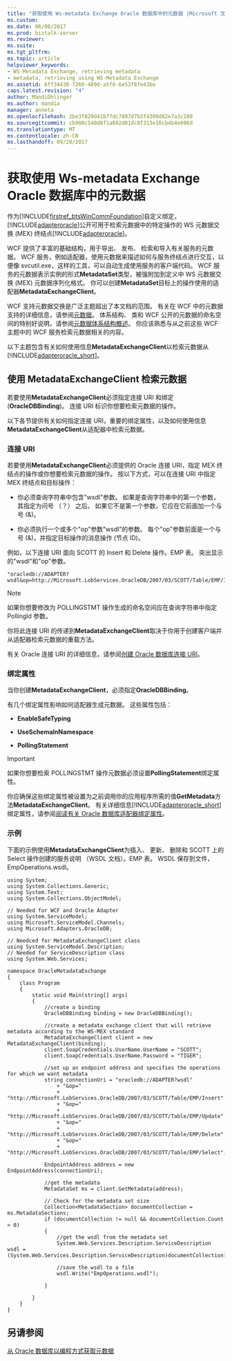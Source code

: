 ```yaml
---
title: "获取使用 Ws-metadata Exchange Oracle 数据库中的元数据 |Microsoft 文档"
ms.custom: 
ms.date: 06/08/2017
ms.prod: biztalk-server
ms.reviewer: 
ms.suite: 
ms.tgt_pltfrm: 
ms.topic: article
helpviewer_keywords:
- WS-Metadata Exchange, retrieving metadata
- metadata, retrieving using WS-Metadata Exchange
ms.assetid: 6ff34438-7260-489d-a5f0-6e53f8fe43be
caps.latest.revision: "4"
author: MandiOhlinger
ms.author: mandia
manager: anneta
ms.openlocfilehash: 2be3f829d41b77dc7897d7b3f4300d82e7a3c100
ms.sourcegitcommit: cb908c540d8f1a692d01dc8f313e16cb4b4e696d
ms.translationtype: MT
ms.contentlocale: zh-CN
ms.lasthandoff: 09/20/2017
---
```

# <a name="get-metadata-using-ws-metadata-exchange-in-oracle-database"></a>获取使用 Ws-metadata Exchange Oracle 数据库中的元数据
作为[!INCLUDE[firstref_btsWinCommFoundation](../../includes/firstref-btswincommfoundation-md.md)]自定义绑定，[!INCLUDE[adapteroracle](../../includes/adapteroracle-md.md)]公开可用于检索元数据中的特定操作的 WS 元数据交换 (MEX) 终结点[!INCLUDE[adapteroracle](../../includes/adapteroracle-md.md)]。  
  
 WCF 提供了丰富的基础结构，用于导出、 发布、 检索和导入有关服务的元数据。 WCF 服务，例如适配器，使用元数据来描述如何与服务终结点进行交互，以便像 svcutil.exe，这样的工具，可以自动生成使用服务的客户端代码。 WCF 服务的元数据表示实例的形式**MetadataSet**类型，被强附加到定义中 WS 元数据交换 (MEX) 元数据序列化格式。 你可以创建**MetadataSet**目标上的操作使用的适配器**MetadataExchangeClient**。  
  
 WCF 支持元数据交换是广泛主题超出了本文档的范围。 有关在 WCF 中的元数据支持的详细信息，请参阅[元数据](https://msdn.microsoft.com/library/ms731823.aspx)。 体系结构、 类和 WCF 公开的元数据的命名空间的特别好说明，请参阅[元数据体系结构概述](https://msdn.microsoft.com/library/ms730243.aspx)。 你应该熟悉与从之前这些 WCF 主题中的 WCF 服务检索元数据相关的内容。  
  
 以下主题包含有关如何使用信息**MetadataExchangeClient**以检索元数据从[!INCLUDE[adapteroracle_short](../../includes/adapteroracle-short-md.md)]。  
  
## <a name="using-a-metadataexchangeclient-to-retrieve-metadata"></a>使用 MetadataExchangeClient 检索元数据  
 若要使用**MetadataExchangeClient**必须指定连接 URI 和绑定 (**OracleDBBinding**)。 连接 URI 标识你想要检索元数据的操作。  
  
 以下各节提供有关如何指定连接 URI，重要的绑定属性，以及如何使用信息**MetadataExchangeClient**从适配器中检索元数据。  
  
### <a name="the-connection-uri"></a>连接 URI  
 若要使用**MetadataExchangeClient**必须提供的 Oracle 连接 URI，指定 MEX 终结点的操作或你想要检索元数据的操作。 按以下方式，可以在连接 URI 中指定 MEX 终结点和目标操作：  
  
-   你必须查询字符串中包含"wsdl"参数。 如果是查询字符串中的第一个参数，其指定为问号 （？） 之后。 如果它不是第一个参数，它应在它前面加一个与号 (&)。  
  
-   你必须执行一个或多个"op"参数"wsdl"的参数。 每个"op"参数前面是一个与号 (&)，并指定目标操作的消息操作 (节点 ID)。  
  
 例如，以下连接 URI 面向 SCOTT 的 Insert 和 Delete 操作。EMP 表。 突出显示的"wsdl"和"op"参数。  
  
```  
"oracledb://ADAPTER?wsdl&op=http://Microsoft.LobServices.OracleDB/2007/03/SCOTT/Table/EMP/Insert&op=http://Microsoft.LobServices.OracleDB/2007/03/SCOTT/Table/EMP/Delete"  
```  
  
> [!NOTE]
>  如果你想要修改为 POLLINGSTMT 操作生成的命名空间应在查询字符串中指定 PollingId 参数。  
  
 你将此连接 URI 的传递到**MetadataExchangeClient**取决于你用于创建客户端并从适配器检索元数据的重载方法。  
  
 有关 Oracle 连接 URI 的详细信息，请参阅[创建 Oracle 数据库连接 URI](../../adapters-and-accelerators/adapter-oracle-database/create-the-oracle-database-connection-uri.md)。  
  
### <a name="binding-properties"></a>绑定属性  
 当你创建**MetadataExchangeClient**，必须指定**OracleDBBinding**。  
  
 有几个绑定属性影响如何适配器生成元数据。 这些属性包括：  
  
-   **EnableSafeTyping**  
  
-   **UseSchemaInNamespace**  
  
-   **PollingStatement**  
  
> [!IMPORTANT]
>  如果你想要检索 POLLINGSTMT 操作元数据必须设置**PollingStatement**绑定属性。  
  
 你应确保这些绑定属性被设置为之前调用你的应用程序所需的值**GetMetadata**方法**MetadataExchangeClient**。 有关详细信息[!INCLUDE[adapteroracle_short](../../includes/adapteroracle-short-md.md)]绑定属性，请参阅[阅读有关 Oracle 数据库适配器绑定属性](../../adapters-and-accelerators/adapter-oracle-database/read-about-the-oracle-database-adapter-binding-properties.md)。  
  
### <a name="example"></a>示例  
 下面的示例使用**MetadataExchangeClient**为插入、 更新、 删除和 SCOTT 上的 Select 操作创建的服务说明 （WSDL 文档）。EMP 表。 WSDL 保存到文件，EmpOperations.wsdl。  
  
```  
using System;  
using System.Collections.Generic;  
using System.Text;  
using System.Collections.ObjectModel;  
  
// Needed for WCF and Oracle Adapter  
using System.ServiceModel;  
using Microsoft.ServiceModel.Channels;  
using Microsoft.Adapters.OracleDB;  
  
// Needced for MetadataExchangeClient class  
using System.ServiceModel.Description;  
// Needed for ServiceDescription class  
using System.Web.Services;  
  
namespace OracleMetadataExchange  
{  
    class Program  
    {  
        static void Main(string[] args)  
        {  
            //create a binding  
            OracleDBBinding binding = new OracleDBBinding();  
  
            //create a metadata exchange client that will retrieve metadata according to the WS-MEX standard  
            MetadataExchangeClient client = new MetadataExchangeClient(binding);  
            client.SoapCredentials.UserName.UserName = "SCOTT";  
            client.SoapCredentials.UserName.Password = "TIGER";  
  
            //set up an endpoint address and specifies the operations for which we want metadata  
            string connectionUri = "oracledb://ADAPTER?wsdl"  
                + "&op="  
                + "http://Microsoft.LobServices.OracleDB/2007/03/SCOTT/Table/EMP/Insert"  
                + "&op="  
                + "http://Microsoft.LobServices.OracleDB/2007/03/SCOTT/Table/EMP/Update"  
                + "&op="  
                + "http://Microsoft.LobServices.OracleDB/2007/03/SCOTT/Table/EMP/Delete"  
                + "&op="  
                + "http://Microsoft.LobServices.OracleDB/2007/03/SCOTT/Table/EMP/Select";  
  
            EndpointAddress address = new EndpointAddress(connectionUri);  
  
            //get the metadata  
            MetadataSet ms = client.GetMetadata(address);  
  
            // Check for the metadata set size   
            Collection<MetadataSection> documentCollection = ms.MetadataSections;  
            if (documentCollection != null && documentCollection.Count > 0)  
            {  
                //get the wsdl from the metadata set  
                System.Web.Services.Description.ServiceDescription wsdl = (System.Web.Services.Description.ServiceDescription)documentCollection[0].Metadata;  
  
                //save the wsdl to a file  
                wsdl.Write("EmpOperations.wsdl");  
  
            }  
  
        }  
    }  
}  
```  
  
## <a name="see-also"></a>另请参阅  
 [从 Oracle 数据库以编程方式获取元数据](../../adapters-and-accelerators/adapter-oracle-database/get-metadata-programmatically-from-the-oracle-database.md)
